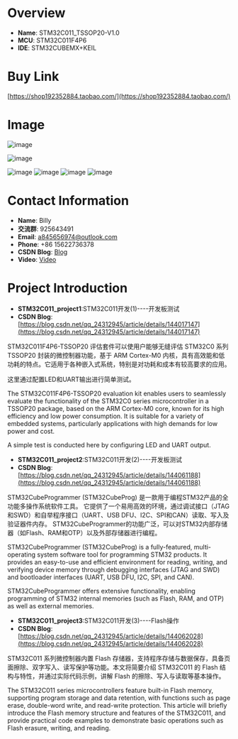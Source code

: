 # Overview
- **Name**: STM32C011_TSSOP20-V1.0
- **MCU**: STM32C011F4P6
- **IDE**: STM32CUBEMX+KEIL

# Buy Link
[https://shop192352884.taobao.com/](https://shop192352884.taobao.com/)


# Image

![image](https://github.com/user-attachments/assets/c3c0cb0c-2685-4952-8d31-db41a7bb5b9c)

![image](https://github.com/user-attachments/assets/ab6a2f6e-8dcf-4ff9-ae05-136f28af5f78)


![image](https://github.com/user-attachments/assets/c33ce084-40d8-4044-a5a9-7130223cf127)
![image](https://github.com/user-attachments/assets/f44a094c-544a-4dd0-b6a8-68e5e84ad874)
![image](https://github.com/user-attachments/assets/a6fc340b-98a1-4985-ad43-a7cd6920fe44)
![image](https://github.com/user-attachments/assets/8a6b349c-568b-42c6-a1eb-ad4090d304d2)





# Contact Information

- **Name**: Billy
- **交流群**: 925643491
- **Email**: a845656974@outlook.com
- **Phone**: +86 15622736378
- **CSDN Blog**: [Blog](https://blog.csdn.net/qq_24312945)
- **Video**: [Video](https://space.bilibili.com/26152390)


# Project Introduction
- **STM32C011_project1**:STM32C011开发(1)----开发板测试
- **CSDN Blog**:[https://blog.csdn.net/qq_24312945/article/details/144017147](https://blog.csdn.net/qq_24312945/article/details/144017147)

STM32C011F4P6-TSSOP20 评估套件可以使用户能够无缝评估 STM32C0 系列TSSOP20 封装的微控制器功能，基于 ARM Cortex-M0 内核，具有高效能和低功耗的特点。它适用于各种嵌入式系统，特别是对功耗和成本有较高要求的应用。

这里通过配置LED和UART输出进行简单测试。

The STM32C011F4P6-TSSOP20 evaluation kit enables users to seamlessly evaluate the functionality of the STM32C0 series microcontroller in a TSSOP20 package, based on the ARM Cortex-M0 core, known for its high efficiency and low power consumption. It is suitable for a variety of embedded systems, particularly applications with high demands for low power and cost.

A simple test is conducted here by configuring LED and UART output.

- **STM32C011_project2**:STM32C011开发(2)----开发板测试
- **CSDN Blog**:[https://blog.csdn.net/qq_24312945/article/details/144061188](https://blog.csdn.net/qq_24312945/article/details/144061188)

STM32CubeProgrammer (STM32CubeProg) 是一款用于编程STM32产品的全功能多操作系统软件工具。
它提供了一个易用高效的环境，通过调试接口（JTAG和SWD）和自举程序接口（UART、USB DFU、I2C、SPI和CAN）读取、写入及验证器件内存。
STM32CubeProgrammer的功能广泛，可以对STM32内部存储器（如Flash、RAM和OTP）以及外部存储器进行编程。

STM32CubeProgrammer (STM32CubeProg) is a fully-featured, multi-operating system software tool for programming STM32 products. It provides an easy-to-use and efficient environment for reading, writing, and verifying device memory through debugging interfaces (JTAG and SWD) and bootloader interfaces (UART, USB DFU, I2C, SPI, and CAN).

STM32CubeProgrammer offers extensive functionality, enabling programming of STM32 internal memories (such as Flash, RAM, and OTP) as well as external memories.


- **STM32C011_project3**:STM32C011开发(3)----Flash操作
- **CSDN Blog**:[https://blog.csdn.net/qq_24312945/article/details/144062028](https://blog.csdn.net/qq_24312945/article/details/144062028)

STM32C011 系列微控制器内置 Flash 存储器，支持程序存储与数据保存，具备页面擦除、双字写入、读写保护等功能。本文将简要介绍 STM32C011 的 Flash 结构与特性，并通过实际代码示例，讲解 Flash 的擦除、写入与读取等基本操作。

The STM32C011 series microcontrollers feature built-in Flash memory, supporting program storage and data retention, with functions such as page erase, double-word write, and read-write protection. This article will briefly introduce the Flash memory structure and features of the STM32C011, and provide practical code examples to demonstrate basic operations such as Flash erasure, writing, and reading.

